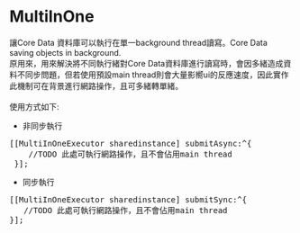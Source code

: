 # MultiInOne
讓Core Data 資料庫可以執行在單一background thread讀寫。Core Data saving objects in background.<br>
原用來，用來解決將不同執行緒對Core Data資料庫進行讀寫時，會因多緒造成資料不同步問題，但若使用預設main thread則會大量影嚮ui的反應速度，因此實作此機制可在背景進行網路操作，且可多緒轉單緒。
<br>
<br>
使用方式如下:
* 非同步執行
<pre>
[[MultiInOneExecutor sharedinstance] submitAsync:^{
    //TODO 此處可執行網路操作，且不會佔用main thread
 }];
</pre>
* 同步執行
<pre>
[[MultiInOneExecutor sharedinstance] submitSync:^{
   //TODO 此處可執行網路操作，且不會佔用main thread
}];
</pre>
